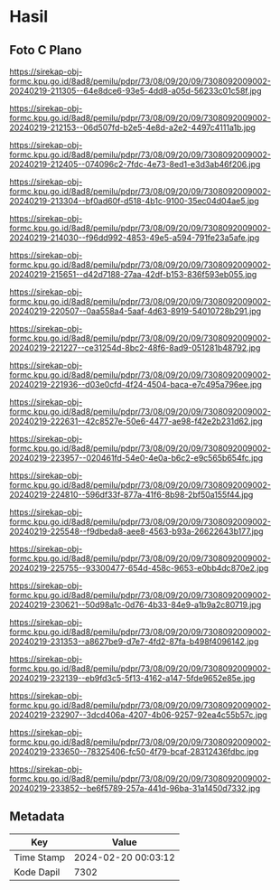 # Hasil

## Foto C Plano

https://sirekap-obj-formc.kpu.go.id/8ad8/pemilu/pdpr/73/08/09/20/09/7308092009002-20240219-211305--64e8dce6-93e5-4dd8-a05d-56233c01c58f.jpg

https://sirekap-obj-formc.kpu.go.id/8ad8/pemilu/pdpr/73/08/09/20/09/7308092009002-20240219-212153--06d507fd-b2e5-4e8d-a2e2-4497c4111a1b.jpg

https://sirekap-obj-formc.kpu.go.id/8ad8/pemilu/pdpr/73/08/09/20/09/7308092009002-20240219-212405--074096c2-7fdc-4e73-8ed1-e3d3ab46f206.jpg

https://sirekap-obj-formc.kpu.go.id/8ad8/pemilu/pdpr/73/08/09/20/09/7308092009002-20240219-213304--bf0ad60f-d518-4b1c-9100-35ec04d04ae5.jpg

https://sirekap-obj-formc.kpu.go.id/8ad8/pemilu/pdpr/73/08/09/20/09/7308092009002-20240219-214030--f96dd992-4853-49e5-a594-791fe23a5afe.jpg

https://sirekap-obj-formc.kpu.go.id/8ad8/pemilu/pdpr/73/08/09/20/09/7308092009002-20240219-215651--d42d7188-27aa-42df-b153-836f593eb055.jpg

https://sirekap-obj-formc.kpu.go.id/8ad8/pemilu/pdpr/73/08/09/20/09/7308092009002-20240219-220507--0aa558a4-5aaf-4d63-8919-54010728b291.jpg

https://sirekap-obj-formc.kpu.go.id/8ad8/pemilu/pdpr/73/08/09/20/09/7308092009002-20240219-221227--ce31254d-8bc2-48f6-8ad9-051281b48792.jpg

https://sirekap-obj-formc.kpu.go.id/8ad8/pemilu/pdpr/73/08/09/20/09/7308092009002-20240219-221936--d03e0cfd-4f24-4504-baca-e7c495a796ee.jpg

https://sirekap-obj-formc.kpu.go.id/8ad8/pemilu/pdpr/73/08/09/20/09/7308092009002-20240219-222631--42c8527e-50e6-4477-ae98-f42e2b231d62.jpg

https://sirekap-obj-formc.kpu.go.id/8ad8/pemilu/pdpr/73/08/09/20/09/7308092009002-20240219-223957--020461fd-54e0-4e0a-b6c2-e9c565b654fc.jpg

https://sirekap-obj-formc.kpu.go.id/8ad8/pemilu/pdpr/73/08/09/20/09/7308092009002-20240219-224810--596df33f-877a-41f6-8b98-2bf50a155f44.jpg

https://sirekap-obj-formc.kpu.go.id/8ad8/pemilu/pdpr/73/08/09/20/09/7308092009002-20240219-225548--f9dbeda8-aee8-4563-b93a-26622643b177.jpg

https://sirekap-obj-formc.kpu.go.id/8ad8/pemilu/pdpr/73/08/09/20/09/7308092009002-20240219-225755--93300477-654d-458c-9653-e0bb4dc870e2.jpg

https://sirekap-obj-formc.kpu.go.id/8ad8/pemilu/pdpr/73/08/09/20/09/7308092009002-20240219-230621--50d98a1c-0d76-4b33-84e9-a1b9a2c80719.jpg

https://sirekap-obj-formc.kpu.go.id/8ad8/pemilu/pdpr/73/08/09/20/09/7308092009002-20240219-231353--a8627be9-d7e7-4fd2-87fa-b498f4096142.jpg

https://sirekap-obj-formc.kpu.go.id/8ad8/pemilu/pdpr/73/08/09/20/09/7308092009002-20240219-232139--eb9fd3c5-5f13-4162-a147-5fde9652e85e.jpg

https://sirekap-obj-formc.kpu.go.id/8ad8/pemilu/pdpr/73/08/09/20/09/7308092009002-20240219-232907--3dcd406a-4207-4b06-9257-92ea4c55b57c.jpg

https://sirekap-obj-formc.kpu.go.id/8ad8/pemilu/pdpr/73/08/09/20/09/7308092009002-20240219-233650--78325406-fc50-4f79-bcaf-28312436fdbc.jpg

https://sirekap-obj-formc.kpu.go.id/8ad8/pemilu/pdpr/73/08/09/20/09/7308092009002-20240219-233852--be6f5789-257a-441d-96ba-31a1450d7332.jpg


## Metadata

| Key        | Value               |
| ---------- | ------------------- |
| Time Stamp | 2024-02-20 00:03:12 |
| Kode Dapil | 7302                |



